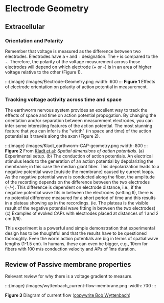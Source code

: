 # Electrode Geometry

## Extracellular 


### Orientation and Polarity
Remember that voltage is measured as the difference between two electrodes. Electrodes have a ```+``` and ```-``` designation. The ```+``` is compared to the ```-```. Therefore, the polarity of the voltage measurement across those electrodes will depend on which electrode (+ or -) is in an area of higher voltage relative to the other (Figure 1). 

:::{image} /images/Electrode-Geometry.png
:width: 600
:::
**Figure 1** Effects of electrode orientation on polarity of action potential in measurement.


### Tracking voltage activity across time and space

The earthworm nervous system provides an excellent way to track the effects of space and time on action potential propogation. By changing the orientation and/or separation between measurement electrodes, you can infer some interesting features of the action potential. The most stunning feature that you can infer is the "width" (in space and time) of the action potential as it travels along the axon (Figure 2). 

:::{image} /images/Kladt_earthworm-CAP-geometry.png
:width: 800
:::
**Figure 2** From [Kladt et al](http://www.ncbi.nlm.nih.gov/pmc/articles/pmc3597421/): *Spatial dimensions of action potentials*. (a) Experimental setup. (b) The conduction of action potentials. An electrical stimulus leads to the generation of an action potential by depolarizing the membrane; in this case the median giant fiber. This depolarization leads to a negative potential wave [outside the membrane] caused by current loops. As the negative potential wave is conducted along the fiber, the amplitude of the recording depends on the difference between the two electrodes (+/-). This difference is dependent on electrode distance, i.e., if the negative potential wave fits in between the electrodes (setting II), there is no potential difference measured for a short period of time and this results in a plateau showing up in the recordings. (ie. The plateau is
the visible result of the negative potential wave fitting in between the two electrodes)(c) Examples of evoked CAPs with electrodes placed at distances of 1 and 2 cm (I/II).

This experiment is a powerful and simple demonstration that experimental design has to be thoughtful and that the
results have to be questioned thoroughly. Even the worm action potentials are big in terms of spatial wave lengths (1-1.5 cm). In humans, these can even be bigger, e.g., 10cm for fibers with 100 m/s conduction velocity and APs of 1ms duration.


## Review of Passive membrane properties

Relevant review for why there is a voltage gradient to measure.

:::{image} /images/wyttenbach_current-flow-membrane.png
:width: 700
:::

**Figure 3** Diagram of current flow ([copywrite Bob Wyttenbach](https://drive.google.com/file/d/10DTmijCyiAT_aMKha1qxfjJJ-GezH740/view?usp=sharing))
